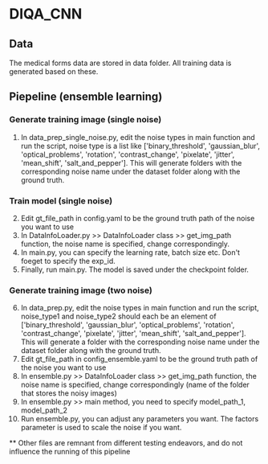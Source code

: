 # DIQA_CNN
## Data
The medical forms data are stored in data folder. All training data is generated based on these.

## Piepeline (ensemble learning)
### Generate training image (single noise)
1. In data_prep_single_noise.py, edit the noise types in main function and run the script, noise type is a list like ['binary_threshold', 'gaussian_blur', 'optical_problems', 'rotation', 'contrast_change', 'pixelate', 'jitter', 'mean_shift', 'salt_and_pepper']. This will generate folders with the corresponding noise name under the dataset folder along with the ground truth.
### Train model (single noise)
2. Edit gt_file_path in config.yaml to be the ground truth path of the noise you want to use
3. In DataInfoLoader.py >> DataInfoLoader class >> get_img_path function, the noise name is specified, change correspondingly.
4. In main.py, you can specify the learning rate, batch size etc. Don't foeget to specify the exp_id. 
5. Finally, run main.py. The model is saved under the checkpoint folder.
### Generate training image (two noise)
6. In data_prep.py, edit the noise types in main function and run the script, noise_type1 and noise_type2 should each be an element of ['binary_threshold', 'gaussian_blur', 'optical_problems', 'rotation', 'contrast_change', 'pixelate', 'jitter', 'mean_shift', 'salt_and_pepper']. This will generate a folder with the corresponding noise name under the dataset folder along with the ground truth. 
7. Edit gt_file_path in config_ensemble.yaml to be the ground truth path of the noise you want to use
8. In ensemble.py >> DataInfoLoader class >> get_img_path function, the noise name is specified, change correspondingly (name of the folder that stores the noisy images)
9. In ensemble.py >> main method, you need to specify model_path_1, model_path_2
10. Run ensemble.py, you can adjust any parameters you want. The factors parameter is used to scale the noise if you want.

** Other files are remnant from different testing endeavors, and do not influence the running of this pipeline

